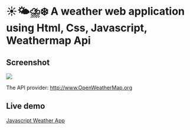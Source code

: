 # ☀️🌤⛈❄️ A weather web application using Html, Css, Javascript, Weathermap Api

## Screenshot
<img src="link">

The API provider: http://www.OpenWeatherMap.org

## Live demo
[Javascript Weather App](https://bhaskar-maity.github.io/Javascript-weather-app/)
